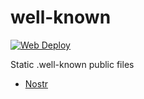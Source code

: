 # well-known

[![Web Deploy](https://github.com/clocky/well-known/actions/workflows/main.yml/badge.svg)](https://github.com/clocky/well-known/actions/workflows/main.yml)

Static .well-known public files

* [Nostr](https://gist.github.com/metasikander/609a538e6a03b2f67e5c8de625baed3e)
